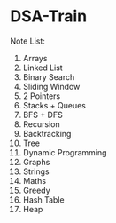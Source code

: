 # DSA-Train

Note List:
1. Arrays
2. Linked List
3. Binary Search
4. Sliding Window
5. 2 Pointers
6. Stacks + Queues
7. BFS + DFS
8. Recursion
9. Backtracking
10. Tree
11. Dynamic Programming
12. Graphs
13. Strings
14. Maths
15. Greedy
16. Hash Table
17. Heap